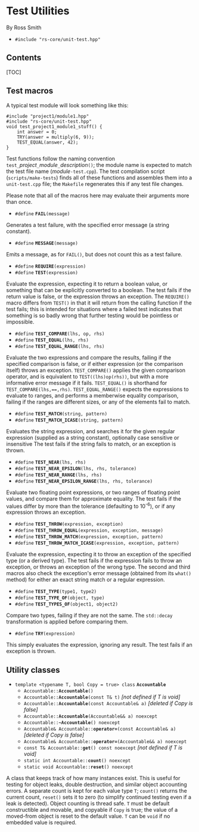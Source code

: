 # Test Utilities #

By Ross Smith

* `#include "rs-core/unit-test.hpp"`

## Contents ##

[TOC]

## Test macros ##

A typical test module will look something like this:

    #include "project1/module1.hpp"
    #include "rs-core/unit-test.hpp"
    void test_project1_module1_stuff() {
        int answer = 0;
        TRY(answer = multiply(6, 9));
        TEST_EQUAL(answer, 42);
    }

Test functions follow the naming convention
`test_`_project_`_`_module_`_`_description_`()`; the module name is expected
to match the test file name (_module_`-test.cpp`). The test compilation script
(`scripts/make-tests`) finds all of these functions and assembles them into a
`unit-test.cpp` file; the `Makefile` regenerates this if any test file
changes.

Please note that all of the macros here may evaluate their arguments more than
once.

* `#define` **`FAIL`**`(message)`

Generates a test failure, with the specified error message (a string
constant).

* `#define` **`MESSAGE`**`(message)`

Emits a message, as for `FAIL()`, but does not count this as a test failure.

* `#define` **`REQUIRE`**`(expression)`
* `#define` **`TEST`**`(expression)`

Evaluate the expression, expecting it to return a boolean value, or something
that can be explicitly converted to a boolean. The test fails if the return
value is false, or the expression throws an exception. The `REQUIRE()` macro
differs from `TEST()` in that it will return from the calling function if the
test fails; this is intended for situations where a failed test indicates that
something is so badly wrong that further testing would be pointless or
impossible.

* `#define` **`TEST_COMPARE`**`(lhs, op, rhs)`
* `#define` **`TEST_EQUAL`**`(lhs, rhs)`
* `#define` **`TEST_EQUAL_RANGE`**`(lhs, rhs)`

Evaluate the two expressions and compare the results, failing if the specified
comparison is false, or if either expression (or the comparison itself) throws
an exception. `TEST_COMPARE()` applies the given comparison operator, and is
equivalent to `TEST((lhs)op(rhs))`, but with a more informative error message
if it fails. `TEST_EQUAL()` is shorthand for `TEST_COMPARE(lhs,==,rhs)`.
`TEST_EQUAL_RANGE()` expects the expressions to evaluate to ranges, and
performs a memberwise equality comparison, failing if the ranges are different
sizes, or any of the elements fail to match.

* `#define` **`TEST_MATCH`**`(string, pattern)`
* `#define` **`TEST_MATCH_ICASE`**`(string, pattern)`

Evaluates the string expression, and searches it for the given regular
expression (supplied as a string constant), optionally case sensitive or
insensitive The test fails if the string fails to match, or an exception is
thrown.

* `#define` **`TEST_NEAR`**`(lhs, rhs)`
* `#define` **`TEST_NEAR_EPSILON`**`(lhs, rhs, tolerance)`
* `#define` **`TEST_NEAR_RANGE`**`(lhs, rhs)`
* `#define` **`TEST_NEAR_EPSILON_RANGE`**`(lhs, rhs, tolerance)`

Evaluate two floating point expressions, or two ranges of floating point
values, and compare them for approximate equality. The test fails if the
values differ by more than the tolerance (defaulting to 10<sup>-6</sup>), or
if any expression throws an exception.

* `#define` **`TEST_THROW`**`(expression, exception)`
* `#define` **`TEST_THROW_EQUAL`**`(expression, exception, message)`
* `#define` **`TEST_THROW_MATCH`**`(expression, exception, pattern)`
* `#define` **`TEST_THROW_MATCH_ICASE`**`(expression, exception, pattern)`

Evaluate the expression, expecting it to throw an exception of the specified
type (or a derived type). The test fails if the expression fails to throw an
exception, or throws an exception of the wrong type. The second and third
macros also check the exception's error message (obtained from its `what()`
method) for either an exact string match or a regular expression.

* `#define` **`TEST_TYPE`**`(type1, type2)`
* `#define` **`TEST_TYPE_OF`**`(object, type)`
* `#define` **`TEST_TYPES_OF`**`(object1, object2)`

Compare two types, failing if they are not the same. The `std::decay`
transformation is applied before comparing them.

* `#define` **`TRY`**`(expression)`

This simply evaluates the expression, ignoring any result. The test fails if
an exception is thrown.

## Utility classes ##

* `template <typename T, bool Copy = true> class` **`Accountable`**
    * `Accountable::`**`Accountable`**`()`
    * `Accountable::`**`Accountable`**`(const T& t)` _[not defined if T is void]_
    * `Accountable::`**`Accountable`**`(const Accountable& a)` _[deleted if Copy is false]_
    * `Accountable::`**`Accountable`**`(Accountable&& a) noexcept`
    * `Accountable::`**`~Accountable`**`() noexcept`
    * `Accountable& Accountable::`**`operator=`**`(const Accountable& a)` _[deleted if Copy is false]_
    * `Accountable& Accountable::`**`operator=`**`(Accountable&& a) noexcept`
    * `const T& Accountable::`**`get`**`() const noexcept` _[not defined if T is void]_
    * `static int Accountable::`**`count`**`() noexcept`
    * `static void Accountable::`**`reset`**`() noexcept`

A class that keeps track of how many instances exist. This is useful for
testing for object leaks, double destruction, and similar object accounting
errors. A separate count is kept for each value type `T`; `count()` returns
the current count, `reset()` sets it to zero (to simplify continued testing
even if a leak is detected). Object counting is thread safe. `T` must be
default constructible and movable, and copyable if `Copy` is true; the value
of a moved-from object is reset to the default value. `T` can be `void` if no
embedded value is required.
